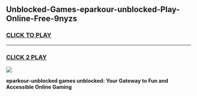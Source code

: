 
## Unblocked-Games-eparkour-unblocked-Play-Online-Free-9nyzs
<h3>
<a href="https://premium76.site?title=eparkour-unblocked&ref=26A">CLICK TO PLAY</a></h3>
<hr>

<h3>
<a href="https://premium76.site?title=eparkour-unblocked&ref=26A">CLICK 2 PLAY</a>
  
</h3>

<a href="https://premium76.site?title=eparkour-unblocked&ref=26A"><img src="https://clearcache.store/games.png"></a>


**eparkour-unblocked games unblocked: Your Gateway to Fun and Accessible Online Gaming**
